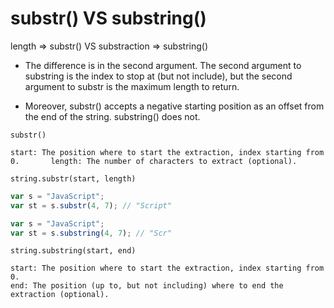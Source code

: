 # substr() VS substring()

length => substr() VS substraction => substring()

- The difference is in the second argument. The second argument to substring is the index to stop at (but not include), but the second argument to substr is the maximum length to return.

- Moreover, substr() accepts a negative starting position as an offset from the end of the string. substring() does not.

```
substr()

start: The position where to start the extraction, index starting from 0.       length: The number of characters to extract (optional).

string.substr(start, length)
```

```js
var s = "JavaScript";
var st = s.substr(4, 7); // "Script"

var s = "JavaScript";
var st = s.substring(4, 7); // "Scr"
```

```
string.substring(start, end)

start: The position where to start the extraction, index starting from 0.
end: The position (up to, but not including) where to end the extraction (optional).
```
